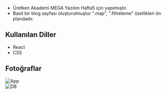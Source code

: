 <!DOCTYPE html>
<html lang="en">
<head>
    <meta charset="UTF-8">
    <meta name="viewport" content="width=device-width, initial-scale=1.0">
    <link rel="stylesheet" href="https://cdn.jsdelivr.net/npm/bootstrap@5.0.0-alpha1/dist/css/bootstrap.min.css">
</head>
<body>

<div class="container mt-5">
        <ul>
            <li>Üretken Akademi MEGA Yazılım Hafta5 için yapılmıştır.</li>
            <li>Basit bir blog sayfası oluşturulmuştur ".map", ".filtreleme" özellikleri ön plandadır.</li>
       </ul>

<div class="mt-3">
        <h2>Kullanılan Diller</h2>
        <ul>
            <li>React</li>
            <li>CSS</li>    
        </ul>
    </div>
     
<div class="mt-3">
    <h2>Fotoğraflar</h2>
    <div class="row">
        <div class="col-md-6">
            <img src="https://github.com/bsenator/personel-blog/assets/69959722/2a224171-6db1-4b20-b3be-1e9eef2ca2b6)" alt="App" class="me-3">
        </div>
        <div class="col-md-6">
            <img src="https://github.com/bsenator/random-pictures-gallery/assets/69959722/0f2de102-fdc0-42b4-b752-cf783c1578df" alt="DB">
        </div>
    </div>
</div>

</body>
</html>

